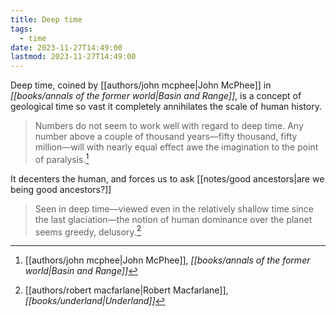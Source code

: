 ```yaml
---
title: Deep time
tags:
  - time
date: 2023-11-27T14:49:00
lastmod: 2023-11-27T14:49:00
---
```

Deep time, coined by [[authors/john mcphee|John McPhee]] in *[[books/annals of the former world|Basin and Range]]*, is a concept of geological time so vast it completely annihilates the scale of human history.

> Numbers do not seem to work well with regard to deep time. Any number above a couple of thousand years—fifty thousand, fifty million—will with nearly equal effect awe the imagination to the point of paralysis.[^1]

It decenters the human, and forces us to ask [[notes/good ancestors|are we being good ancestors?]]

> Seen in deep time—viewed even in the relatively shallow time since the last glaciation—the notion of human dominance over the planet seems greedy, delusory.[^2]

[^1]: [[authors/john mcphee|John McPhee]], *[[books/annals of the former world|Basin and Range]]*
[^2]: [[authors/robert macfarlane|Robert Macfarlane]], *[[books/underland|Underland]]*